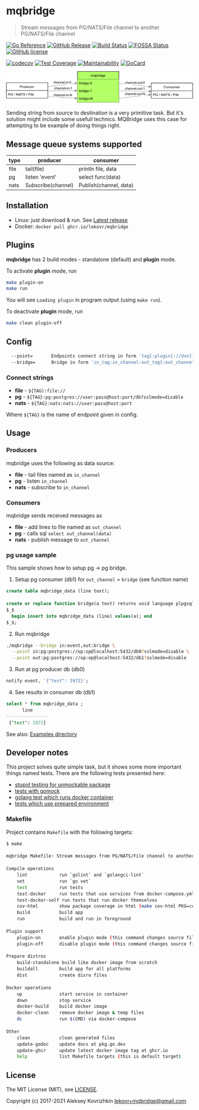 # mqbridge

> Stream messages from PG/NATS/File channel to another PG/NATS/File channel

[![Go Reference][ref1]][ref2]
 [![GitHub Release][gr1]][gr2]
 [![Build Status][bs1]][bs2]
 [![FOSSA Status][fs1]][fs2]
 [![GitHub license][gl1]][gl2]

[![codecov][cc1]][cc2]
 [![Test Coverage][cct1]][cct2]
 [![Maintainability][ccm1]][ccm2]
 [![GoCard][gc1]][gc2]

[cct1]: https://api.codeclimate.com/v1/badges/0f7f2d4314b28b45e333/test_coverage
[cct2]: https://codeclimate.com/github/LeKovr/mqbridge/test_coverage
[ccm1]: https://api.codeclimate.com/v1/badges/0f7f2d4314b28b45e333/maintainability
[ccm2]: https://codeclimate.com/github/LeKovr/mqbridge/maintainability
[fs1]: https://app.fossa.com/api/projects/git%2Bgithub.com%2FLeKovr%2Fmqbridge.svg?type=shield
[fs2]: https://app.fossa.com/projects/git%2Bgithub.com%2FLeKovr%2Fmqbridge?ref=badge_shield
[ref1]: https://pkg.go.dev/badge/github.com/LeKovr/mqbridge.svg
[ref2]: https://pkg.go.dev/github.com/LeKovr/mqbridge
[cc1]: https://codecov.io/gh/LeKovr/mqbridge/branch/master/graph/badge.svg
[cc2]: https://codecov.io/gh/LeKovr/mqbridge
[gc1]: https://goreportcard.com/badge/github.com/LeKovr/mqbridge
[gc2]: https://goreportcard.com/report/github.com/LeKovr/mqbridge
[bs1]: https://cloud.drone.io/api/badges/LeKovr/mqbridge/status.svg
[bs2]: https://cloud.drone.io/LeKovr/mqbridge
[gr1]: https://img.shields.io/github/release/LeKovr/mqbridge.svg
[gr2]: https://github.com/LeKovr/mqbridge/releases
[gl1]: https://img.shields.io/github/license/LeKovr/mqbridge.svg
[gl2]: https://github.com/LeKovr/mqbridge/blob/master/LICENSE

![Data flow](mqbridge.png)

Sending string from source to destination is a very primitive task. But it's solution might include some usefull technics. MQBridge uses this case for attempting to be example of doing things right.

## Message queue systems supported

  type | producer | consumer
-------|----------|----------
 file  | tail(file) | println file, data
  pg   | listen 'event' | select func(data)
  nats | Subscribe(channel) | Publish(channel, data)

## Installation

* Linux: just download & run. See [Latest release](https://github.com/LeKovr/mqbridge/releases/latest)
* Docker: `docker pull ghcr.io/lekovr/mqbridge`

## Plugins

**mqbridge** has 2 build modes - standalone (default) and **plugin** mode.

To activate **plugin** mode, run

```sh
make plugin-on
make run
```

You will see `Loading plugin` in program output (using `make run`).

To deactivate **plugin** mode, run

```sh
make clean plugin-off
```

## Config

```sh
  --point=       Endpoints connect string in form 'tag[:plugin[://dsn]]' (default: io:file)
  --bridge=      Bridge in form 'in_tag:in_channel:out_tag[:out_channel]' (default: io:src.txt,io:dst.txt)
```

### Connect strings

* **file** - `${TAG):file://`
* **pg** - `${TAG}:pg:postgres://user:pass@host:port/db?sslmode=disable`
* **nats** - `${TAG}:nats:nats://user:pass@host:port`

Where `${TAG}` is the name of endpoint given in config.

## Usage

### Producers

mqbridge uses the following as data source:

* **file** - tail files named as `in_channel`
* **pg** - listen `in_channel`
* **nats** - subscribe to `in_channel`

### Consumers

mqbridge sends received messages as

* **file** - add lines to file named as `out_channel`
* **pg** - calls sql `select out_channel(data)`
* **nats** - publish message to `out_channel`

### pg usage sample

This sample shows how to setup pg -> pg bridge.

1. Setup pg consumer (db1) for `out_channel` = `bridge` (see function name)

```sql
create table mqbridge_data (line text);

create or replace function bridge(a text) returns void language plpgsql as
$_$ 
  begin insert into mqbridge_data (line) values(a); end 
$_$;
```

2. Run mqbridge

```sh
./mqbridge --bridge in:event,out:bridge \
  --point in:pg:postgres://op:op@localhost:5432/db0?sslmode=disable \
  --point out:pg:postgres://op:op@localhost:5432/db1?sslmode=disable
```

3. Run at pg producer db (db0)

```sql
notify event, '{"test": 1972}';
```

4. See results in consumer db (db1)

```sql
select * from mqbridge_data ;
      line     
----------------
 {"test": 1972}
```

See also: [Examples directory](examples/)

## Developer notes

This project solves quite simple task, but it shows some more important things named tests.
There are the following tests presented here:

* [stupid testing for unmockable package](plugins/pg/pg_test.go#L31)
* [tests with gomock](plugins/nats/nats_test.go)
* [golang test which runs docker container](plugins/pg/docker_test.go)
* [tests which use prepared environment](Makefile#L86)

### Makefile

Project contains `Makefile` with the following targets:

```bash
$ make

mqbridge Makefile: Stream messages from PG/NATS/File channel to another PG/NATS/File channel

Compile operations
    lint            run `golint` and `golangci-lint`
    vet             run `go vet`
    test            run tests
    test-docker     run tests that use services from docker-compose.yml
    test-docker-self run tests that run docker themselves
    cov-html        show package coverage in html (make cov-html PKG=counter)
    build           build app
    run             build and run in foreground

Plugin support
    plugin-on       enable plugin mode (this command changes source files)
    plugin-off      disable plugin mode (this command changes source files back)

Prepare distros
    build-standalone build like docker image from scratch
    buildall        build app for all platforms
    dist            create disro files

Docker operations
    up              start service in container
    down            stop service
    docker-build    build docker image
    docker-clean    remove docker image & temp files
    dc              run $(CMD) via docker-compose

Other
    clean           clean generated files
    update-godoc    update docs at pkg.go.dev
    update-ghcr     update latest docker image tag at ghcr.io
    help            list Makefile targets (this is default target)

```

## License

The MIT License (MIT), see [LICENSE](LICENSE).

Copyright (c) 2017-2021 Aleksey Kovrizhkin <lekovr+mqbridge@gmail.com>
